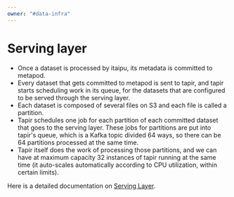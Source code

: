 ```yaml
---
owner: "#data-infra"
---
```


# Serving layer

* Once a dataset is processed by itaipu, its metadata is committed to metapod.
* Every dataset that gets committed to metapod is sent to tapir, and tapir starts scheduling work in its queue, for the datasets that are configured to be served through the serving layer.
* Each dataset is composed of several files on S3 and each file is called a partition.
* Tapir schedules one job for each partition of each committed dataset that goes to the serving layer. These jobs for partitions are put into tapir's queue, which is a Kafka topic divided 64 ways, so there can be 64 partitions processed at the same time.
* Tapir itself does the work of processing those partitions, and we can have at maximum capacity 32 instances of tapir running at the same time (it auto-scales automatically according to CPU utilization, within certain limits).

Here is a detailed documentation on [Serving Layer](https://github.com/nubank/data-platform-docs/blob/master/infrastructure/data-infra/serving_layer.md).
